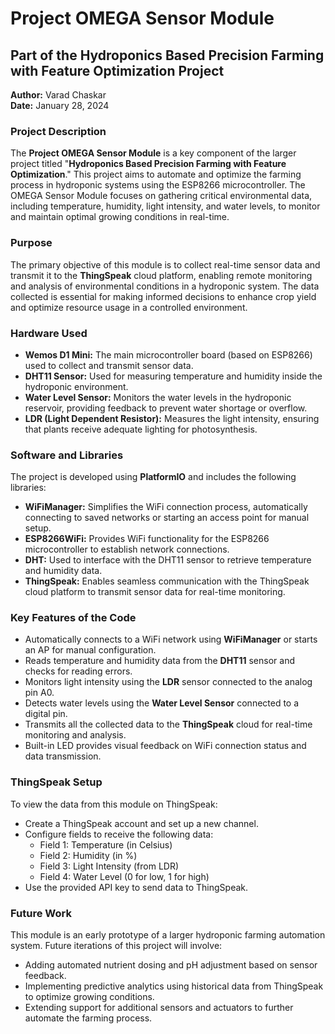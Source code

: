 <!DOCTYPE html>
<html lang="en">
<head>
    <meta charset="UTF-8">
    <meta name="viewport" content="width=device-width, initial-scale=1.0">
</head>
<body>

<h1>Project OMEGA Sensor Module</h1>
<h2>Part of the Hydroponics Based Precision Farming with Feature Optimization Project</h2>

<p>
    <strong>Author:</strong> Varad Chaskar<br>
    <strong>Date:</strong> January 28, 2024
</p>

<h3>Project Description</h3>
<p>
    The <strong>Project OMEGA Sensor Module</strong> is a key component of the larger project titled 
    "<strong>Hydroponics Based Precision Farming with Feature Optimization</strong>." This project aims to automate and optimize
    the farming process in hydroponic systems using the ESP8266 microcontroller. The OMEGA Sensor Module focuses on gathering 
    critical environmental data, including temperature, humidity, light intensity, and water levels, to monitor and maintain 
    optimal growing conditions in real-time.
</p>

<h3>Purpose</h3>
<p>
    The primary objective of this module is to collect real-time sensor data and transmit it to the <strong>ThingSpeak</strong> 
    cloud platform, enabling remote monitoring and analysis of environmental conditions in a hydroponic system. The data collected 
    is essential for making informed decisions to enhance crop yield and optimize resource usage in a controlled environment.
</p>

<h3>Hardware Used</h3>
<ul>
    <li><strong>Wemos D1 Mini:</strong> The main microcontroller board (based on ESP8266) used to collect and transmit sensor data.</li>
    <li><strong>DHT11 Sensor:</strong> Used for measuring temperature and humidity inside the hydroponic environment.</li>
    <li><strong>Water Level Sensor:</strong> Monitors the water levels in the hydroponic reservoir, providing feedback to prevent water shortage or overflow.</li>
    <li><strong>LDR (Light Dependent Resistor):</strong> Measures the light intensity, ensuring that plants receive adequate lighting for photosynthesis.</li>
</ul>

<h3>Software and Libraries</h3>
<p>The project is developed using <strong>PlatformIO</strong> and includes the following libraries:</p>
<ul>
    <li><strong>WiFiManager:</strong> Simplifies the WiFi connection process, automatically connecting to saved networks or starting an access point for manual setup.</li>
    <li><strong>ESP8266WiFi:</strong> Provides WiFi functionality for the ESP8266 microcontroller to establish network connections.</li>
    <li><strong>DHT:</strong> Used to interface with the DHT11 sensor to retrieve temperature and humidity data.</li>
    <li><strong>ThingSpeak:</strong> Enables seamless communication with the ThingSpeak cloud platform to transmit sensor data for real-time monitoring.</li>
</ul>

<h3>Key Features of the Code</h3>
<ul>
    <li>Automatically connects to a WiFi network using <strong>WiFiManager</strong> or starts an AP for manual configuration.</li>
    <li>Reads temperature and humidity data from the <strong>DHT11</strong> sensor and checks for reading errors.</li>
    <li>Monitors light intensity using the <strong>LDR</strong> sensor connected to the analog pin A0.</li>
    <li>Detects water levels using the <strong>Water Level Sensor</strong> connected to a digital pin.</li>
    <li>Transmits all the collected data to the <strong>ThingSpeak</strong> cloud for real-time monitoring and analysis.</li>
    <li>Built-in LED provides visual feedback on WiFi connection status and data transmission.</li>
</ul>

<h3>ThingSpeak Setup</h3>
<p>
    To view the data from this module on ThingSpeak:
</p>
<ul>
    <li>Create a ThingSpeak account and set up a new channel.</li>
    <li>Configure fields to receive the following data:
        <ul>
            <li>Field 1: Temperature (in Celsius)</li>
            <li>Field 2: Humidity (in %)</li>
            <li>Field 3: Light Intensity (from LDR)</li>
            <li>Field 4: Water Level (0 for low, 1 for high)</li>
        </ul>
    </li>
    <li>Use the provided API key to send data to ThingSpeak.</li>
</ul>

<h3>Future Work</h3>
<p>
    This module is an early prototype of a larger hydroponic farming automation system. Future iterations of this project will involve:
</p>
<ul>
    <li>Adding automated nutrient dosing and pH adjustment based on sensor feedback.</li>
    <li>Implementing predictive analytics using historical data from ThingSpeak to optimize growing conditions.</li>
    <li>Extending support for additional sensors and actuators to further automate the farming process.</li>
</ul>

</body>
</html>
